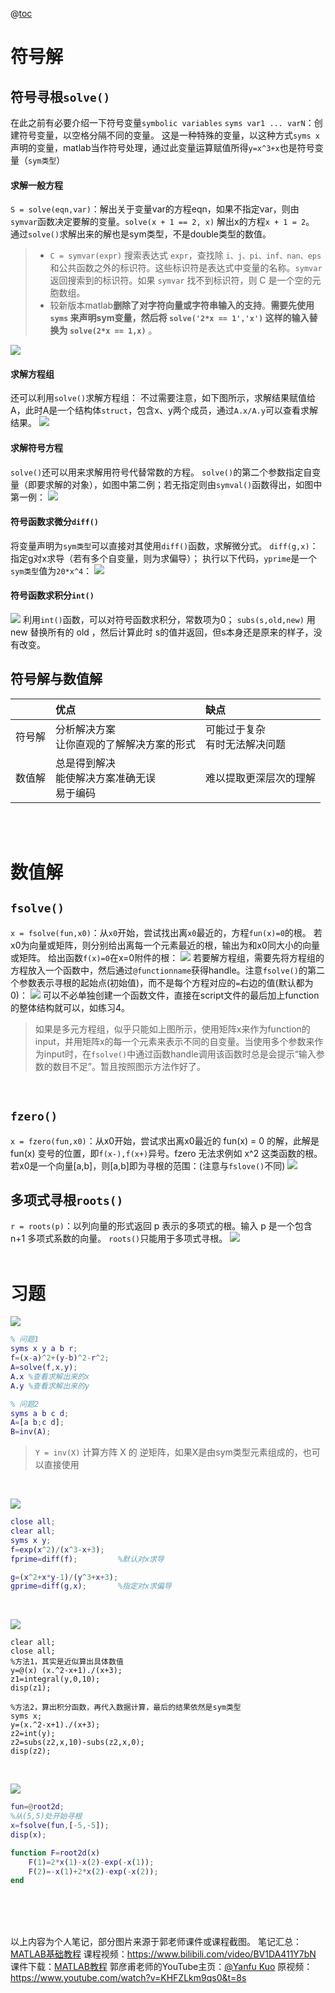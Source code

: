 ﻿@[toc](方程式求根)
# 符号解
## 符号寻根`solve()`
在此之前有必要介绍一下符号变量`symbolic variables`
`syms var1 ... varN`：创建符号变量，以空格分隔不同的变量。
这是一种特殊的变量，以这种方式`syms x`声明的变量，matlab当作符号处理，通过此变量运算赋值所得`y=x^3+x`也是符号变量（`sym类型`）

#### 求解一般方程
`S = solve(eqn,var)`：解出关于变量var的方程eqn，如果不指定var，则由`symvar`函数决定要解的变量。`solve(x + 1 == 2, x)` 解出x的方程`x + 1 = 2`。
通过`solve()`求解出来的解也是sym类型，不是double类型的数值。
>+ `C = symvar(expr)` 搜索表达式 `expr`，查找除 `i、j、pi、inf、nan、eps` 和公共函数之外的标识符。这些标识符是表达式中变量的名称。`symvar` 返回搜索到的标识符。如果 `symvar` 找不到标识符，则 C 是一个空的元胞数组。
>+ 较新版本matlab**删除了对字符向量或字符串输入的支持**。**需要先使用 `syms` 来声明sym变量，然后将 `solve('2*x == 1','x')` 这样的输入替换为 `solve(2*x == 1,x)`** 。

![](https://img-blog.csdnimg.cn/20200810114952381.png?x-oss-process=image/watermark,type_ZmFuZ3poZW5naGVpdGk,shadow_10,text_aHR0cHM6Ly9ibG9nLmNzZG4ubmV0L3dlaXhpbl80NTg0MDgyNQ==,size_16,color_FFFFFF,t_70)
#### 求解方程组
还可以利用`solve()`求解方程组：
不过需要注意，如下图所示，求解结果赋值给A，此时A是一个结构体`struct`，包含x、y两个成员，通过`A.x/A.y`可以查看求解结果。
![](https://img-blog.csdnimg.cn/2020081014422721.png?x-oss-process=image/watermark,type_ZmFuZ3poZW5naGVpdGk,shadow_10,text_aHR0cHM6Ly9ibG9nLmNzZG4ubmV0L3dlaXhpbl80NTg0MDgyNQ==,size_16,color_FFFFFF,t_70)
#### 求解符号方程
`solve()`还可以用来求解用符号代替常数的方程。
`solve()`的第二个参数指定自变量（即要求解的对象），如图中第二例；若无指定则由`symval()`函数得出，如图中第一例：
![](https://img-blog.csdnimg.cn/20200810145213744.png?x-oss-process=image/watermark,type_ZmFuZ3poZW5naGVpdGk,shadow_10,text_aHR0cHM6Ly9ibG9nLmNzZG4ubmV0L3dlaXhpbl80NTg0MDgyNQ==,size_16,color_FFFFFF,t_70)
#### 符号函数求微分`diff()`
将变量声明为`sym类型`可以直接对其使用`diff()`函数，求解微分式。
`diff(g,x)`：指定g对x求导（若有多个自变量，则为求偏导）；
执行以下代码，`yprime`是一个`sym类型`值为`20*x^4`：
![](https://img-blog.csdnimg.cn/20200810155423845.png?x-oss-process=image/watermark,type_ZmFuZ3poZW5naGVpdGk,shadow_10,text_aHR0cHM6Ly9ibG9nLmNzZG4ubmV0L3dlaXhpbl80NTg0MDgyNQ==,size_16,color_FFFFFF,t_70)
#### 符号函数求积分`int()`
![](https://img-blog.csdnimg.cn/2020081017044268.png?x-oss-process=image/watermark,type_ZmFuZ3poZW5naGVpdGk,shadow_10,text_aHR0cHM6Ly9ibG9nLmNzZG4ubmV0L3dlaXhpbl80NTg0MDgyNQ==,size_16,color_FFFFFF,t_70)
利用`int()`函数，可以对符号函数求积分，常数项为0；
`subs(s,old,new)` 用 new 替换所有的 old ，然后计算此时 s的值并返回，但s本身还是原来的样子，没有改变。
<br>
## 符号解与数值解
|  |优点  | 缺点 |
|:--:|:--|:--|
| 符号解 |分析解决方案<br>让你直观的了解解决方案的形式  |可能过于复杂<br>有时无法解决问题|
|数值解|总是得到解决<br>能使解决方案准确无误<br>易于编码|难以提取更深层次的理解|
<br>
<br>

# 数值解
## `fsolve()`
`x = fsolve(fun,x0)`：从`x0`开始，尝试找出离`x0`最近的，方程`fun(x)=0`的根。
若x0为向量或矩阵，则分别给出离每一个元素最近的根，输出为和x0同大小的向量或矩阵。
给出函数`f(x)=0`在x=0附件的根：
![](https://img-blog.csdnimg.cn/20200810181350165.png?x-oss-process=image/watermark,type_ZmFuZ3poZW5naGVpdGk,shadow_10,text_aHR0cHM6Ly9ibG9nLmNzZG4ubmV0L3dlaXhpbl80NTg0MDgyNQ==,size_16,color_FFFFFF,t_70)
若要解方程组，需要先将方程组的方程放入一个函数中，然后通过`@functionname`获得handle。注意`fsolve()`的第二个参数表示寻根的起始点(初始值)，而不是每个方程对应的`=`右边的值(默认都为0)：
![](https://img-blog.csdnimg.cn/20200814204701272.png?x-oss-process=image/watermark,type_ZmFuZ3poZW5naGVpdGk,shadow_10,text_aHR0cHM6Ly9ibG9nLmNzZG4ubmV0L3dlaXhpbl80NTg0MDgyNQ==,size_16,color_FFFFFF,t_70#pic_center)
可以不必单独创建一个函数文件，直接在script文件的最后加上function的整体结构就可以，如练习4。
>如果是多元方程组，似乎只能如上图所示，使用矩阵x来作为function的input，并用矩阵x的每一个元素来表示不同的自变量。当使用多个参数来作为input时，在`fsolve()`中通过函数handle调用该函数时总是会提示“输入参数的数目不足”。暂且按照图示方法作好了。

<br>

## `fzero()`
`x = fzero(fun,x0)`：从x0开始，尝试求出离x0最近的 fun(x) = 0 的解，此解是 fun(x) 变号的位置，即`f(x-),f(x+)`异号。fzero 无法求例如 x^2 这类函数的根。
若x0是一个向量[a,b]，则[a,b]即为寻根的范围：(注意与`fslove()`不同)
![](https://img-blog.csdnimg.cn/20200814193923709.png?x-oss-process=image/watermark,type_ZmFuZ3poZW5naGVpdGk,shadow_10,text_aHR0cHM6Ly9ibG9nLmNzZG4ubmV0L3dlaXhpbl80NTg0MDgyNQ==,size_16,color_FFFFFF,t_70#pic_center)
<br>

## 多项式寻根`roots()`
`r = roots(p)`：以列向量的形式返回 p 表示的多项式的根。输入 p 是一个包含 n+1 多项式系数的向量。
`roots()`只能用于多项式寻根。
![](https://img-blog.csdnimg.cn/20200814210314104.png?x-oss-process=image/watermark,type_ZmFuZ3poZW5naGVpdGk,shadow_10,text_aHR0cHM6Ly9ibG9nLmNzZG4ubmV0L3dlaXhpbl80NTg0MDgyNQ==,size_16,color_FFFFFF,t_70#pic_center)
<br>
<br>
# 习题
![](https://img-blog.csdnimg.cn/20200810151541969.png?x-oss-process=image/watermark,type_ZmFuZ3poZW5naGVpdGk,shadow_10,text_aHR0cHM6Ly9ibG9nLmNzZG4ubmV0L3dlaXhpbl80NTg0MDgyNQ==,size_16,color_FFFFFF,t_70)
```matlab
% 问题1
syms x y a b r;
f=(x-a)^2+(y-b)^2-r^2;
A=solve(f,x,y);
A.x	%查看求解出来的x
A.y	%查看求解出来的y 

% 问题2
syms a b c d;
A=[a b;c d];
B=inv(A);
```
>`Y = inv(X)` 计算方阵 X 的 逆矩阵，如果X是由sym类型元素组成的，也可以直接使用

<br>

![](https://img-blog.csdnimg.cn/20200810163026418.png?x-oss-process=image/watermark,type_ZmFuZ3poZW5naGVpdGk,shadow_10,text_aHR0cHM6Ly9ibG9nLmNzZG4ubmV0L3dlaXhpbl80NTg0MDgyNQ==,size_16,color_FFFFFF,t_70)
```matlab
close all;
clear all;
syms x y;
f=exp(x^2)/(x^3-x+3);
fprime=diff(f);         %默认对x求导

g=(x^2+x*y-1)/(y^3+x+3);
gprime=diff(g,x);       %指定对x求偏导
```
<br>

![](https://img-blog.csdnimg.cn/20200810171026376.png)

```
clear all;
close all;
%方法1，其实是近似算出具体数值
y=@(x) (x.^2-x+1)./(x+3);
z1=integral(y,0,10);
disp(z1);

%方法2，算出积分函数，再代入数据计算，最后的结果依然是sym类型
syms x;
y=(x.^2-x+1)./(x+3);
z2=int(y);
z2=subs(z2,x,10)-subs(z2,x,0);
disp(z2);
```
<br>

![](https://img-blog.csdnimg.cn/20200813180657707.png?x-oss-process=image/watermark,type_ZmFuZ3poZW5naGVpdGk,shadow_10,text_aHR0cHM6Ly9ibG9nLmNzZG4ubmV0L3dlaXhpbl80NTg0MDgyNQ==,size_16,color_FFFFFF,t_70#pic_center)
```matlab
fun=@root2d;
%从(5,5)处开始寻根
x=fsolve(fun,[-5,-5]);
disp(x);

function F=root2d(x)
    F(1)=2*x(1)-x(2)-exp(-x(1));
    F(2)=-x(1)+2*x(2)-exp(-x(2));
end
```
<br>
<br>
<br>

以上内容为个人笔记，部分图片来源于郭老师课件或课程截图。
笔记汇总：[MATLAB基础教程](https://blog.csdn.net/weixin_45840825/article/details/107865933)
课程视频：<https://www.bilibili.com/video/BV1DA411Y7bN>
课件下载：[MATLAB教程](https://download.csdn.net/download/weixin_45840825/12696065)
郭彦甫老师的YouTube主页：[@Yanfu Kuo](https://www.youtube.com/user/machinelearningandvi?pbjreload=101v)
原视频：<https://www.youtube.com/watch?v=KHFZLkm9qs0&t=8s>

